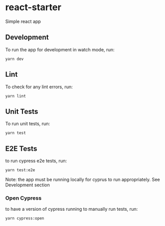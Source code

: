 # react-starter

Simple react app

## Development

To run the app for development in watch mode, run:

```
yarn dev
```

## Lint

To check for any lint errors, run:

```
yarn lint
```

## Unit Tests

To run unit tests, run:

```
yarn test
```

## E2E Tests

to run cypress e2e tests, run:

```
yarn test:e2e
```

Note: the app must be running locally for cyprus to run appropriately. See Development section

### Open Cypress

to have a version of cypress running to manually run tests, run:

```
yarn cypress:open
```
